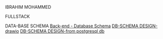 IBRAHIM MOHAMMED

FULLSTACK

   DATA-BASE SCHEMA
        [Back-end - Database Schema](https://github.com/zuri-training/kk-platform/issues/17)
        [DB-SCHEMA DESIGN-drawio](https://github.com/zuri-training/kk-platform/blob/main/Proj-112-db-schema.drawio.png)
        [DB-SCHEMA DESIGN-from postgresql db](https://github.com/zuri-training/kk-platform/blob/main/KK-DB-SCHEMA.png)
      

 






